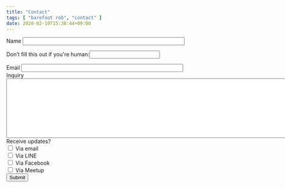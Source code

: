 ```yaml
---
title: "Contact"
tags: [ "barefoot rob", "contact" ]
date: 2020-02-10T15:38:44+09:00
---
```


<form name="contact" method="POST" netlify-honeypot="age" data-netlify="true">

<div>
    <label class="description" for="name">Name </label>
    <input id="name" size="50" name="name" type="text" maxlength="255" value="" />
</div>

<p class="hidden">
    <label>Don’t fill this out if you're human:<input name="age" /></label>
</p>

<div>
    <label class="description" for="email">Email </label>
    <input id="email" size="50" name="email" type="text" maxlength="255" value="" />
</div>

<div>
    <label class="description" for="inquiry">Inquiry </label>
<textarea id="inquiry" rows="10" cols="120" name="inquiry"></textarea>
</div>


<div>
    <label class="description" for="informed">Receive updates?</label><br/>
    <input id="informed_email" name="informed_email" type="checkbox" value="email" />
    <label for="informed_email">Via email</label><br/>
    <input id="informed_line" name="informed_line" type="checkbox" value="line" />
    <label for="informed_line">Via LINE</label><br/>
    <input id="informed_facebook" name="informed_facebook" type="checkbox" value="facebook" />
    <label for="informed_facebook">Via Facebook</label><br/>
    <input id="informed_meetup" name="informed_meetup" type="checkbox" value="meetup" />
    <label for="informed_meetup">Via Meetup</label><br/>
</div>

<input id="saveForm" class="button_text" type="submit" name="submit" value="Submit" />

</form>
